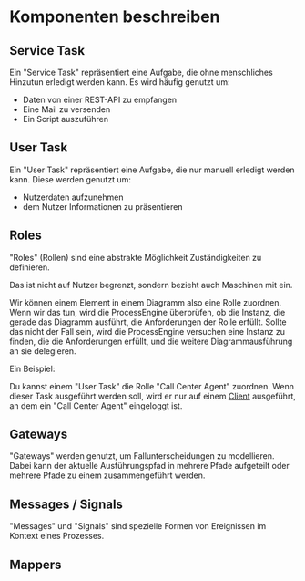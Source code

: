 # Komponenten beschreiben

## Service Task

Ein "Service Task" repräsentiert eine Aufgabe, die ohne
menschliches Hinzutun erledigt werden kann.
Es wird häufig genutzt um:

- Daten von einer REST-API zu empfangen
- Eine Mail zu versenden
- Ein Script auszuführen

## User Task

Ein "User Task" repräsentiert eine Aufgabe, die nur manuell
erledigt werden kann.
Diese werden genutzt um:

- Nutzerdaten aufzunehmen
- dem Nutzer Informationen zu präsentieren


## Roles

"Roles" (Rollen) sind eine abstrakte Möglichkeit Zuständigkeiten
zu definieren.

Das ist nicht auf Nutzer begrenzt, sondern bezieht auch Maschinen mit ein.

Wir können einem Element in einem Diagramm also eine Rolle zuordnen. Wenn wir
das tun, wird die ProcessEngine überprüfen, ob die Instanz, die gerade das
Diagramm ausführt, die Anforderungen der Rolle erfüllt. Sollte das nicht der
Fall sein, wird die ProcessEngine versuchen eine Instanz zu finden, die die
Anforderungen erfüllt, und die weitere Diagrammausführung an sie delegieren.

Ein Beispiel:

Du kannst einem "User Task" die Rolle "Call Center Agent" zuordnen. Wenn dieser Task
ausgeführt werden soll, wird er nur auf einem [Client]() ausgeführt, an dem ein
"Call Center Agent" eingeloggt ist.

## Gateways

"Gateways" werden genutzt, um Fallunterscheidungen zu modellieren. Dabei kann
der aktuelle Ausführungspfad in mehrere Pfade aufgeteilt oder mehrere Pfade
zu einem zusammengeführt werden.

## Messages / Signals

"Messages" und "Signals" sind spezielle Formen von Ereignissen im Kontext
eines Prozesses.

## Mappers
